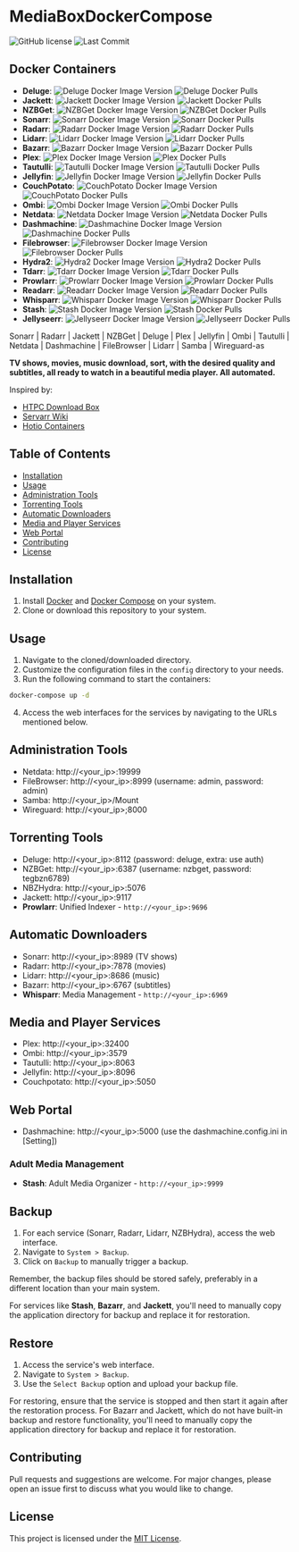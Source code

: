 # MediaBoxDockerCompose
![GitHub license](https://img.shields.io/github/license/antoinebou12/MediaBoxDockerCompose)
![Last Commit](https://img.shields.io/github/last-commit/antoinebou12/MediaBoxDockerCompose)

## Docker Containers

- **Deluge**: ![Deluge Docker Image Version](https://img.shields.io/docker/v/linuxserver/deluge) ![Deluge Docker Pulls](https://img.shields.io/docker/pulls/linuxserver/deluge)
- **Jackett**: ![Jackett Docker Image Version](https://img.shields.io/docker/v/linuxserver/jackett) ![Jackett Docker Pulls](https://img.shields.io/docker/pulls/linuxserver/jackett)
- **NZBGet**: ![NZBGet Docker Image Version](https://img.shields.io/docker/v/linuxserver/nzbget) ![NZBGet Docker Pulls](https://img.shields.io/docker/pulls/linuxserver/nzbget)
- **Sonarr**: ![Sonarr Docker Image Version](https://img.shields.io/docker/v/linuxserver/sonarr) ![Sonarr Docker Pulls](https://img.shields.io/docker/pulls/linuxserver/sonarr)
- **Radarr**: ![Radarr Docker Image Version](https://img.shields.io/docker/v/linuxserver/radarr) ![Radarr Docker Pulls](https://img.shields.io/docker/pulls/linuxserver/radarr)
- **Lidarr**: ![Lidarr Docker Image Version](https://img.shields.io/docker/v/linuxserver/lidarr) ![Lidarr Docker Pulls](https://img.shields.io/docker/pulls/linuxserver/lidarr)
- **Bazarr**: ![Bazarr Docker Image Version](https://img.shields.io/docker/v/linuxserver/bazarr) ![Bazarr Docker Pulls](https://img.shields.io/docker/pulls/linuxserver/bazarr)
- **Plex**: ![Plex Docker Image Version](https://img.shields.io/docker/v/plexinc/pms-docker) ![Plex Docker Pulls](https://img.shields.io/docker/pulls/plexinc/pms-docker)
- **Tautulli**: ![Tautulli Docker Image Version](https://img.shields.io/docker/v/linuxserver/tautulli) ![Tautulli Docker Pulls](https://img.shields.io/docker/pulls/linuxserver/tautulli)
- **Jellyfin**: ![Jellyfin Docker Image Version](https://img.shields.io/docker/v/linuxserver/jellyfin) ![Jellyfin Docker Pulls](https://img.shields.io/docker/pulls/linuxserver/jellyfin)
- **CouchPotato**: ![CouchPotato Docker Image Version](https://img.shields.io/docker/v/linuxserver/couchpotato) ![CouchPotato Docker Pulls](https://img.shields.io/docker/pulls/linuxserver/couchpotato)
- **Ombi**: ![Ombi Docker Image Version](https://img.shields.io/docker/v/linuxserver/ombi) ![Ombi Docker Pulls](https://img.shields.io/docker/pulls/linuxserver/ombi)
- **Netdata**: ![Netdata Docker Image Version](https://img.shields.io/docker/v/netdata/netdata) ![Netdata Docker Pulls](https://img.shields.io/docker/pulls/netdata/netdata)
- **Dashmachine**: ![Dashmachine Docker Image Version](https://img.shields.io/docker/v/rmountjoy/dashmachine) ![Dashmachine Docker Pulls](https://img.shields.io/docker/pulls/rmountjoy/dashmachine)
- **Filebrowser**: ![Filebrowser Docker Image Version](https://img.shields.io/docker/v/filebrowser/filebrowser) ![Filebrowser Docker Pulls](https://img.shields.io/docker/pulls/filebrowser/filebrowser)
- **Hydra2**: ![Hydra2 Docker Image Version](https://img.shields.io/docker/v/linuxserver/hydra2) ![Hydra2 Docker Pulls](https://img.shields.io/docker/pulls/linuxserver/hydra2)
- **Tdarr**: ![Tdarr Docker Image Version](https://img.shields.io/docker/v/haveagitgat/tdarr_aio) ![Tdarr Docker Pulls](https://img.shields.io/docker/pulls/haveagitgat/tdarr_aio)
- **Prowlarr**: ![Prowlarr Docker Image Version](https://img.shields.io/docker/v/hotio/prowlarr) ![Prowlarr Docker Pulls](https://img.shields.io/docker/pulls/hotio/prowlarr)
- **Readarr**: ![Readarr Docker Image Version](https://img.shields.io/docker/v/hotio/readarr) ![Readarr Docker Pulls](https://img.shields.io/docker/pulls/hotio/readarr)
- **Whisparr**: ![Whisparr Docker Image Version](https://img.shields.io/docker/v/hotio/whisparr) ![Whisparr Docker Pulls](https://img.shields.io/docker/pulls/hotio/whisparr)
- **Stash**: ![Stash Docker Image Version](https://img.shields.io/docker/v/hotio/stash) ![Stash Docker Pulls](https://img.shields.io/docker/pulls/hotio/stash)
- **Jellyseerr**: ![Jellyseerr Docker Image Version](https://img.shields.io/docker/v/hotio/jellyseerr) ![Jellyseerr Docker Pulls](https://img.shields.io/docker/pulls/hotio/jellyseerr)



Sonarr | Radarr | Jackett | NZBGet | Deluge | Plex | Jellyfin | Ombi | Tautulli | Netdata | Dashmachine | FileBrowser | Lidarr | Samba | Wireguard-as 

**TV shows, movies, music download, sort, with the desired quality and subtitles, all ready to watch in a beautiful media player. All automated.**

Inspired by:
- [HTPC Download Box](https://github.com/sebgl/htpc-download-box#setup-sonarr)
- [Servarr Wiki](https://wiki.servarr.com)
- [Hotio Containers](https://hotio.dev/containers/autoscan/)

## Table of Contents

- [Installation](#installation)
- [Usage](#usage)
- [Administration Tools](#administration-tools)
- [Torrenting Tools](#torrenting-tools)
- [Automatic Downloaders](#automatic-downloaders)
- [Media and Player Services](#media-and-player-services)
- [Web Portal](#web-portal)
- [Contributing](#contributing)
- [License](#license)

## Installation

1. Install [Docker](https://www.docker.com/) and [Docker Compose](https://docs.docker.com/compose/install/) on your system.
2. Clone or download this repository to your system.

## Usage

1. Navigate to the cloned/downloaded directory.
2. Customize the configuration files in the `config` directory to your needs.
3. Run the following command to start the containers:

```bash
docker-compose up -d
```

4. Access the web interfaces for the services by navigating to the URLs mentioned below.

## Administration Tools

- Netdata: http://<your_ip>:19999
- FileBrowser: http://<your_ip>:8999 (username: admin, password: admin)
- Samba: http://<your_ip>/Mount
- Wireguard: http://<your_ip>;8000

## Torrenting Tools

- Deluge: http://<your_ip>:8112 (password: deluge, extra: use auth)
- NZBGet: http://<your_ip>:6387 (username: nzbget, password: tegbzn6789)
- NBZHydra: http://<your_ip>:5076
- Jackett: http://<your_ip>:9117
- **Prowlarr**: Unified Indexer - `http://<your_ip>:9696`

## Automatic Downloaders

- Sonarr: http://<your_ip>:8989 (TV shows)
- Radarr: http://<your_ip>:7878 (movies)
- Lidarr: http://<your_ip>:8686 (music)
- Bazarr: http://<your_ip>:6767 (subtitles)
- **Whisparr**: Media Management - `http://<your_ip>:6969`

## Media and Player Services

- Plex: http://<your_ip>:32400
- Ombi: http://<your_ip>:3579
- Tautulli: http://<your_ip>:8063
- Jellyfin: http://<your_ip>:8096
- Couchpotato: http://<your_ip>:5050

## Web Portal

- Dashmachine: http://<your_ip>:5000 (use the dashmachine.config.ini in [Setting])

### Adult Media Management
- **Stash**: Adult Media Organizer - `http://<your_ip>:9999`

## Backup

1. For each service (Sonarr, Radarr, Lidarr, NZBHydra), access the web interface.
2. Navigate to `System > Backup`.
3. Click on `Backup` to manually trigger a backup.

Remember, the backup files should be stored safely, preferably in a different location than your main system.

For services like **Stash**, **Bazarr**, and **Jackett**, you'll need to manually copy the application directory for backup and replace it for restoration.


## Restore

1. Access the service's web interface.
2. Navigate to `System > Backup`.
3. Use the `Select Backup` option and upload your backup file.

For restoring, ensure that the service is stopped and then start it again after the restoration process. 
For Bazarr and Jackett, which do not have built-in backup and restore functionality, you'll need to manually copy the application directory for backup and replace it for restoration.

## Contributing

Pull requests and suggestions are welcome. For major changes, please open an issue first to discuss what you would like to change.

## License

This project is licensed under the [MIT License](https://choosealicense.com/licenses/mit/).
